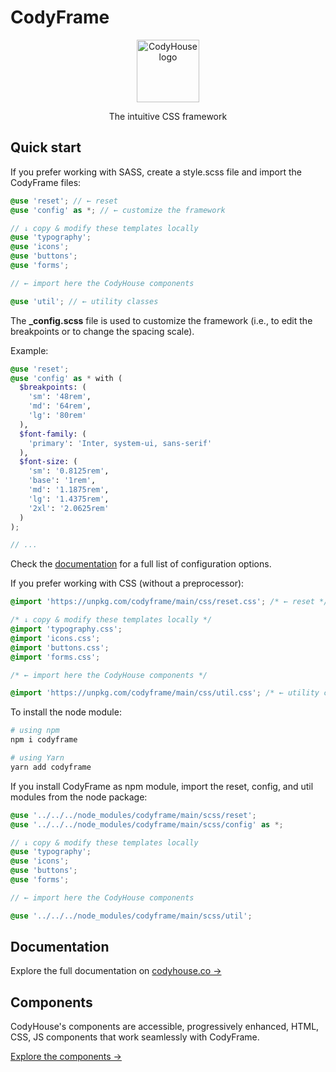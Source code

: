 # CodyFrame

<p align="center">
  <a href="https://codyhouse.co/ds/docs/framework">
    <img src="https://raw.githubusercontent.com/codyhouse/codyframe/master/main/img/logo.png" alt="CodyHouse logo" width="100" height="100">
  </a>
</p>

<p align="center">
  The intuitive CSS framework
</p>

## Quick start

If you prefer working with SASS, create a style.scss file and import the CodyFrame files:

```scss
@use 'reset'; // ← reset
@use 'config' as *; // ← customize the framework

// ↓ copy & modify these templates locally
@use 'typography';
@use 'icons';
@use 'buttons';
@use 'forms';

// ← import here the CodyHouse components

@use 'util'; // ← utility classes
````

The **_config.scss** file is used to customize the framework (i.e., to edit the breakpoints or to change the spacing scale).

Example:

```scss
@use 'reset';
@use 'config' as * with (
  $breakpoints: (
    'sm': '48rem',
    'md': '64rem',
    'lg': '80rem'
  ),
  $font-family: (
    'primary': 'Inter, system-ui, sans-serif'
  ),
  $font-size: (
    'sm': '0.8125rem',
    'base': '1rem',
    'md': '1.1875rem',
    'lg': '1.4375rem',
    '2xl': '2.0625rem'
  )
);

// ...
```

Check the [documentation](https://codyhouse.co/ds/docs/framework) for a full list of configuration options.

If you prefer working with CSS (without a preprocessor):

```css
@import 'https://unpkg.com/codyframe/main/css/reset.css'; /* ← reset */

/* ↓ copy & modify these templates locally */
@import 'typography.css';
@import 'icons.css';
@import 'buttons.css';
@import 'forms.css';

/* ← import here the CodyHouse components */

@import 'https://unpkg.com/codyframe/main/css/util.css'; /* ← utility classes */
```

To install the node module:

```sh
# using npm
npm i codyframe

# using Yarn
yarn add codyframe
```

If you install CodyFrame as npm module, import the reset, config, and util modules from the node package:

```scss
@use '../../../node_modules/codyframe/main/scss/reset';
@use '../../../node_modules/codyframe/main/scss/config' as *;

// ↓ copy & modify these templates locally
@use 'typography';
@use 'icons';
@use 'buttons';
@use 'forms';

// ← import here the CodyHouse components

@use '../../../node_modules/codyframe/main/scss/util';
```

## Documentation

Explore the full documentation on [codyhouse.co →](https://codyhouse.co/ds/docs/framework)

## Components

CodyHouse's components are accessible, progressively enhanced, HTML, CSS, JS components that work seamlessly with CodyFrame.

[Explore the components →](https://codyhouse.co/ds/components)